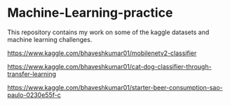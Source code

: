 # Machine-Learning-practice

This repository contains my work on some of the kaggle datasets and machine learning challenges.

https://www.kaggle.com/bhaveshkumar01/mobilenetv2-classifier

https://www.kaggle.com/bhaveshkumar01/cat-dog-classifier-through-transfer-learning

https://www.kaggle.com/bhaveshkumar01/starter-beer-consumption-sao-paulo-0230e55f-c
